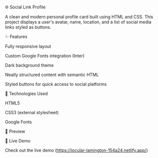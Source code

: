 🌐 Social Link Profile

 A clean and modern personal profile card built using HTML and CSS. This project displays a user's avatar, name, location, and a list of social media links styled as buttons.

✨ Features

Fully responsive layout

Custom Google Fonts integration (Inter)

Dark background theme

Neatly structured content with semantic HTML

Styled buttons for quick access to social platforms

🚀 Technologies Used

HTML5

CSS3 (external stylesheet)

Google Fonts

📸 Preview

🔗 Live Demo

Check out the live demo (https://jocular-lamington-154a24.netlify.app/)
